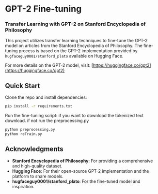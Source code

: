 # GPT-2 Fine-tuning

### Transfer Learning with GPT-2 on Stanford Encyclopedia of Philosophy

This project utilizes transfer learning techniques to fine-tune the GPT-2 model on articles from the Stanford Encyclopedia of Philosophy. The fine-tuning process is based on the GPT-2 implementation provided by `hugfaceguy0001/stanford_plato` available on Hugging Face.

For more details on the GPT-2 model, visit: [https://huggingface.co/gpt2](https://huggingface.co/gpt2)

## Quick Start

Clone the repo and install dependencies:
```bash
pip install -r requirements.txt
```

Run the fine-tuning script:
if you want to download the tokenized text download. if not run the preprocessing.py
```bash
python preprocessing.py
python reTrain.py
```


## Acknowledgments

- **Stanford Encyclopedia of Philosophy**: For providing a comprehensive and high-quality dataset.
- **Hugging Face**: For their open-source GPT-2 implementation and the platform to share models.
- **hugfaceguy0001/stanford_plato**: For the fine-tuned model and inspiration.
